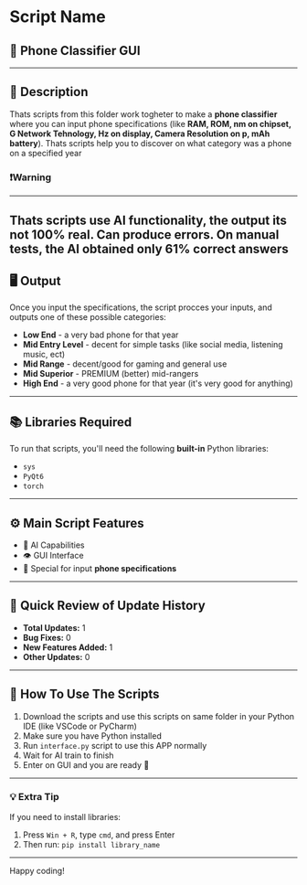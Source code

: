 # Script Name
## 📱 Phone Classifier GUI

---

## 📄 Description
Thats scripts from this folder work togheter to make a **phone classifier** where you can input phone specifications (like **RAM, ROM, nm on chipset, G Network Tehnology, Hz on display, Camera Resolution on p, mAh battery**). Thats scripts help you to discover on what category was a phone on a specified year


### ❗Warning
---
Thats scripts use AI functionality, the output its not 100% real. Can produce errors.
On manual tests, the AI obtained only **61%** correct answers
---

## 🖥️ Output
Once you input the specifications, the script procces your inputs, and outputs one of these possible categories:
- **Low End** - a very bad phone for that year
- **Mid Entry Level** - decent for simple tasks (like social media, listening music, ect)
- **Mid Range** - decent/good for gaming and general use
- **Mid Superior** - PREMIUM (better) mid-rangers
- **High End** - a very good phone for that year (it's very good for anything)

---

## 📚 Libraries Required
To run that scripts, you'll need the following **built-in** Python libraries:
- `sys`
- `PyQt6`
- `torch`

---

## ⚙️ Main Script Features
- 🤖 AI Capabilities
- 👁️ GUI Interface
- 📱 Special for input **phone specifications**

---

## 📝 Quick Review of Update History
- **Total Updates:** 1
- **Bug Fixes:** 0  
- **New Features Added:** 1  
- **Other Updates:** 0  

---

## 🚀 How To Use The Scripts
1. Download the scripts and use this scripts on same folder in your Python IDE (like VSCode or PyCharm)
2. Make sure you have Python installed
3. Run `interface.py` script to use this APP normally
4. Wait for AI train to finish
5. Enter on GUI and you are ready 🏁

---

### 💡 Extra Tip
If you need to install libraries:
1. Press `Win + R`, type `cmd`, and press Enter
2. Then run: `pip install library_name`

---

Happy coding!
